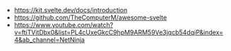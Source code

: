 - https://kit.svelte.dev/docs/introduction
- https://github.com/TheComputerM/awesome-svelte
- https://www.youtube.com/watch?v=ftiTVitDbx0&list=PL4cUxeGkcC9hpM9ARM59Ve3jqcb54dqiP&index=4&ab_channel=NetNinja
